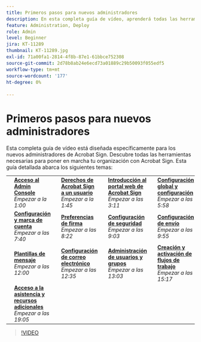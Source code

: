 ```yaml
---
title: Primeros pasos para nuevos administradores
description: En esta completa guía de vídeo, aprenderá todas las herramientas necesarias para poner en marcha su organización con Acrobat Sign
feature: Administration, Deploy
role: Admin
level: Beginner
jira: KT-11289
thumbnail: KT-11289.jpg
exl-id: 71a00fa1-2814-4f8b-87e1-61bbce752308
source-git-commit: 2d78b8ab24e6ecd73a01889c29b50093f055edf5
workflow-type: tm+mt
source-wordcount: '177'
ht-degree: 0%

---
```


# Primeros pasos para nuevos administradores

Esta completa guía de vídeo está diseñada específicamente para los nuevos administradores de Acrobat Sign. Descubre todas las herramientas necesarias para poner en marcha tu organización con Acrobat Sign. Esta guía detallada abarca los siguientes temas:

<table style="table-layout:auto">
<tr>
  <td>
    <a href="https://video.tv.adobe.com/v/343565?quality=12&learn=on&hidetitle=true&t=60">
      <img alt="Imagen de avance rápido" src="../assets/Stepforward_18.png" />
    </a>
  </td>
  <td>
     <a href="https://video.tv.adobe.com/v/343565?quality=12&learn=on&hidetitle=true&t=60"><strong>Acceso al Admin Console</strong></a>
         <br>
        <em>Empezar a la 1:00</em>
    </td>
    <td>
    <a href="https://video.tv.adobe.com/v/343565?quality=12&learn=on&hidetitle=true&t=105">
      <img alt="Imagen de avance rápido" src="../assets/Stepforward_18.png" />
    </a>
  </td>
  <td>
     <a href="https://video.tv.adobe.com/v/343565?quality=12&learn=on&hidetitle=true&t=105"><strong>Derechos de Acrobat Sign a un usuario</strong></a>
        <br>
        <em>Empezar a la 1:45</em>
    </td>
    <td>
    <a href="https://video.tv.adobe.com/v/343565?quality=12&learn=on&hidetitle=true&t=191">
      <img alt="Imagen de avance rápido" src="../assets/Stepforward_18.png" />
    </a>
  </td>
  <td>
     <a href="https://video.tv.adobe.com/v/343565?quality=12&learn=on&hidetitle=true&t=191"><strong>Introducción al portal web de Acrobat Sign</strong></a>
        <br>
        <em>Empezar a las 3:11</em>
    </td>
    <td>
    <a href="https://video.tv.adobe.com/v/343565?quality=12&learn=on&hidetitle=true&t=358">
      <img alt="Imagen de avance rápido" src="../assets/Stepforward_18.png" />
    </a>
  </td>
  <td>
     <a href="https://video.tv.adobe.com/v/343565?quality=12&learn=on&hidetitle=true&t=358"><strong>Configuración global y configuración</strong></a>
        <br>
        <em>Empezar a las 5:58</em>
    </td>
  </tr>
  <tr>
    <td>
    <a href="https://video.tv.adobe.com/v/343565?quality=12&learn=on&hidetitle=true&t=460">
      <img alt="Imagen de avance rápido" src="../assets/Stepforward_18.png" />
    </a>
  </td>
  <td>
     <a href="https://video.tv.adobe.com/v/343565?quality=12&learn=on&hidetitle=true&t=460"><strong>Configuración y marca de cuenta</strong></a>
         <br>
        <em>Empezar a las 7:40</em>
    </td>
    <td>
    <a href="https://video.tv.adobe.com/v/343565?quality=12&learn=on&hidetitle=true&t=502">
      <img alt="Imagen de avance rápido" src="../assets/Stepforward_18.png" />
    </a>
  </td>
  <td>
     <a href="https://video.tv.adobe.com/v/343565?quality=12&learn=on&hidetitle=true&t=502"><strong>Preferencias de firma</strong></a>
        <br>
        <em>Empezar a las 8:22</em>
    </td>
    <td>
    <a href="https://video.tv.adobe.com/v/343565?quality=12&learn=on&hidetitle=true&t=543">
      <img alt="Imagen de avance rápido" src="../assets/Stepforward_18.png" />
    </a>
  </td>
  <td>
     <a href="https://video.tv.adobe.com/v/343565?quality=12&learn=on&hidetitle=true&t=543"><strong>Configuración de seguridad</strong></a>
        <br>
        <em>Empezar a las 9:03</em>
    </td>
    <td>
    <a href="https://video.tv.adobe.com/v/343565?quality=12&learn=on&hidetitle=true&t=595">
      <img alt="Imagen de avance rápido" src="../assets/Stepforward_18.png" />
    </a>
  </td>
  <td>
     <a href="https://video.tv.adobe.com/v/343565?quality=12&learn=on&hidetitle=true&t=595"><strong>Configuración de envío</strong></a>
        <br>
        <em>Empezar a las 9:55</em>
    </td>
  </tr>
  <tr>
    <td>
    <a href="https://video.tv.adobe.com/v/343565?quality=12&learn=on&hidetitle=true&t=720">
      <img alt="Imagen de avance rápido" src="../assets/Stepforward_18.png" />
    </a>
  </td>
  <td>
     <a href="https://video.tv.adobe.com/v/343565?quality=12&learn=on&hidetitle=true&t=720"><strong>Plantillas de mensaje</strong></a>
         <br>
        <em>Empezar a las 12:00</em>
    </td>
    <td>
    <a href="https://video.tv.adobe.com/v/343565?quality=12&learn=on&hidetitle=true&t=755">
      <img alt="Imagen de avance rápido" src="../assets/Stepforward_18.png" />
    </a>
  </td>
  <td>
     <a href="https://video.tv.adobe.com/v/343565?quality=12&learn=on&hidetitle=true&t=755"><strong>Configuración de correo electrónico</strong></a>
        <br>
        <em>Empezar a las 12:35</em>
    </td>
    <td>
    <a href="https://video.tv.adobe.com/v/343565?quality=12&learn=on&hidetitle=true&t=783">
      <img alt="Imagen de avance rápido" src="../assets/Stepforward_18.png" />
    </a>
  </td>
  <td>
     <a href="https://video.tv.adobe.com/v/343565?quality=12&learn=on&hidetitle=true&t=783"><strong>Administración de usuarios y grupos</strong></a>
        <br>
        <em>Empezar a las 13:03</em>
    </td>
    <td>
    <a href="https://video.tv.adobe.com/v/343565?quality=12&learn=on&hidetitle=true&t=917">
      <img alt="Imagen de avance rápido" src="../assets/Stepforward_18.png" />
    </a>
  </td>
  <td>
     <a href="https://video.tv.adobe.com/v/343565?quality=12&learn=on&hidetitle=true&t=917"><strong>Creación y activación de flujos de trabajo</strong></a>
        <br>
        <em>Empezar a las 15:17</em>
  </td>
</tr>
<tr>
  <td>
     <a href="https://video.tv.adobe.com/v/343565?quality=12&learn=on&hidetitle=true&t=1145">
      <img alt="Imagen de avance rápido" src="../assets/Stepforward_18.png" />
    </a>
    </td>
    <td>
     <a href="https://video.tv.adobe.com/v/343565?quality=12&learn=on&hidetitle=true&t=1145"><strong>Acceso a la asistencia y recursos adicionales</strong></a>
        <br>
        <em>Empezar a las 19:05</em>
    </td>
  </tr>
  </table>

>[!VIDEO](https://video.tv.adobe.com/v/343565?quality=12&learn=on&hidetitle=true)
